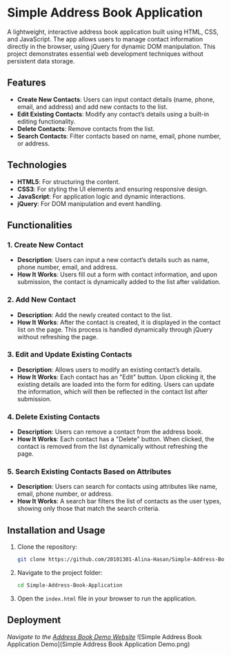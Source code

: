 ﻿# Simple Address Book Application

A lightweight, interactive address book application built using HTML, CSS, and JavaScript. The app allows users to manage contact information directly in the browser, using jQuery for dynamic DOM manipulation. This project demonstrates essential web development techniques without persistent data storage.

## Features

- **Create New Contacts**: Users can input contact details (name, phone, email, and address) and add new contacts to the list.
- **Edit Existing Contacts**: Modify any contact’s details using a built-in editing functionality.
- **Delete Contacts**: Remove contacts from the list.
- **Search Contacts**: Filter contacts based on name, email, phone number, or address.

## Technologies 

- **HTML5**: For structuring the content.
- **CSS3**: For styling the UI elements and ensuring responsive design.
- **JavaScript**: For application logic and dynamic interactions.
- **jQuery**: For DOM manipulation and event handling.

## Functionalities

### 1. **Create New Contact**
   - **Description**: Users can input a new contact’s details such as name, phone number, email, and address.
   - **How It Works**: Users fill out a form with contact information, and upon submission, the contact is dynamically added to the list after validation.

### 2. **Add New Contact**
   - **Description**: Add the newly created contact to the list.
   - **How It Works**: After the contact is created, it is displayed in the contact list on the page. This process is handled dynamically through jQuery without refreshing the page.

### 3. **Edit and Update Existing Contacts**
   - **Description**: Allows users to modify an existing contact’s details.
   - **How It Works**: Each contact has an "Edit" button. Upon clicking it, the existing details are loaded into the form for editing. Users can update the information, which will then be reflected in the contact list after submission.

### 4. **Delete Existing Contacts**
   - **Description**: Users can remove a contact from the address book.
   - **How It Works**: Each contact has a "Delete" button. When clicked, the contact is removed from the list dynamically without refreshing the page.

### 5. **Search Existing Contacts Based on Attributes**
   - **Description**: Users can search for contacts using attributes like name, email, phone number, or address.
   - **How It Works**: A search bar filters the list of contacts as the user types, showing only those that match the search criteria.

## Installation and Usage

1. Clone the repository:
    ```bash
    git clone https://github.com/20101301-Alina-Hasan/Simple-Address-Book-Application.git
    ```
2. Navigate to the project folder:
    ```bash
    cd Simple-Address-Book-Application
    ```
3. Open the `index.html` file in your browser to run the application.

## Deployment 

*Navigate to the [Address Book Demo Website](https://20101301-alina-hasan.github.io/Simple-Address-Book-Application/)*
![Simple Address Book Application Demo](Simple Address Book Application Demo.png)
